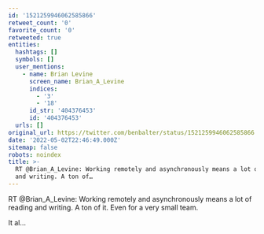 ```yaml
---
id: '1521259946062585866'
retweet_count: '0'
favorite_count: '0'
retweeted: true
entities:
  hashtags: []
  symbols: []
  user_mentions:
    - name: Brian Levine
      screen_name: Brian_A_Levine
      indices:
        - '3'
        - '18'
      id_str: '404376453'
      id: '404376453'
  urls: []
original_url: https://twitter.com/benbalter/status/1521259946062585866
date: '2022-05-02T22:46:49.000Z'
sitemap: false
robots: noindex
title: >-
  RT @Brian_A_Levine: Working remotely and asynchronously means a lot of reading
  and writing. A ton of…
---
```


RT @Brian_A_Levine: Working remotely and asynchronously means a lot of reading and writing. A ton of it. Even for a very small team.

It al…